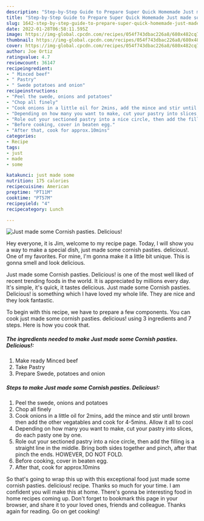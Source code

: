 ```yaml
---
description: "Step-by-Step Guide to Prepare Super Quick Homemade Just made some Cornish pasties. Delicious!"
title: "Step-by-Step Guide to Prepare Super Quick Homemade Just made some Cornish pasties. Delicious!"
slug: 1642-step-by-step-guide-to-prepare-super-quick-homemade-just-made-some-cornish-pasties-delicious
date: 2022-01-28T06:58:11.595Z
image: https://img-global.cpcdn.com/recipes/054f743dbac226a8/680x482cq70/just-made-some-cornish-pasties-delicious-recipe-main-photo.jpg
thumbnail: https://img-global.cpcdn.com/recipes/054f743dbac226a8/680x482cq70/just-made-some-cornish-pasties-delicious-recipe-main-photo.jpg
cover: https://img-global.cpcdn.com/recipes/054f743dbac226a8/680x482cq70/just-made-some-cornish-pasties-delicious-recipe-main-photo.jpg
author: Joe Ortiz
ratingvalue: 4.7
reviewcount: 36147
recipeingredient:
- " Minced beef"
- " Pastry"
- " Swede potatoes and onion"
recipeinstructions:
- "Peel the swede, onions and potatoes"
- "Chop all finely"
- "Cook onions in a little oil for 2mins, add the mince and stir until brown then add the other vegatables and cook for 4-5mins. Allow it all to cool"
- "Depending on how many you want to make, cut your pastry into slices, do each pasty one by one."
- "Role out your sectioned pastry into a nice circle, then add the filling is a straight line in the middle. Bring both sides together and pinch, after that pinch the ends. HOWEVER, DO NOT FOLD."
- "Before cooking, cover in beaten egg."
- "After that, cook for approx.10mins"
categories:
- Recipe
tags:
- just
- made
- some

katakunci: just made some 
nutrition: 175 calories
recipecuisine: American
preptime: "PT11M"
cooktime: "PT57M"
recipeyield: "4"
recipecategory: Lunch

---
```



![Just made some Cornish pasties. Delicious!](https://img-global.cpcdn.com/recipes/054f743dbac226a8/680x482cq70/just-made-some-cornish-pasties-delicious-recipe-main-photo.jpg)

Hey everyone, it is Jim, welcome to my recipe page. Today, I will show you a way to make a special dish, just made some cornish pasties. delicious!. One of my favorites. For mine, I'm gonna make it a little bit unique. This is gonna smell and look delicious.



Just made some Cornish pasties. Delicious! is one of the most well liked of recent trending foods in the world. It is appreciated by millions every day. It's simple, it's quick, it tastes delicious. Just made some Cornish pasties. Delicious! is something which I have loved my whole life. They are nice and they look fantastic.


To begin with this recipe, we have to prepare a few components. You can cook just made some cornish pasties. delicious! using 3 ingredients and 7 steps. Here is how you cook that.

<!--inarticleads1-->

##### The ingredients needed to make Just made some Cornish pasties. Delicious!:

1. Make ready  Minced beef
1. Take  Pastry
1. Prepare  Swede, potatoes and onion




<!--inarticleads2-->

##### Steps to make Just made some Cornish pasties. Delicious!:

1. Peel the swede, onions and potatoes
1. Chop all finely
1. Cook onions in a little oil for 2mins, add the mince and stir until brown then add the other vegatables and cook for 4-5mins. Allow it all to cool
1. Depending on how many you want to make, cut your pastry into slices, do each pasty one by one.
1. Role out your sectioned pastry into a nice circle, then add the filling is a straight line in the middle. Bring both sides together and pinch, after that pinch the ends. HOWEVER, DO NOT FOLD.
1. Before cooking, cover in beaten egg.
1. After that, cook for approx.10mins




So that's going to wrap this up with this exceptional food just made some cornish pasties. delicious! recipe. Thanks so much for your time. I am confident you will make this at home. There's gonna be interesting food in home recipes coming up. Don't forget to bookmark this page in your browser, and share it to your loved ones, friends and colleague. Thanks again for reading. Go on get cooking!
